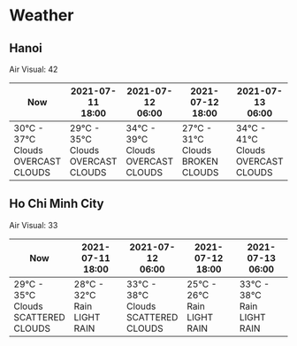 # Weather

## Hanoi

Air Visual: 42

<table>

<thead>

<tr>

<th>Now</th>

<th>
<div>2021-07-11</div>
<div>18:00</div>
</th>
<th>
<div>2021-07-12</div>
<div>06:00</div>
</th>
<th>
<div>2021-07-12</div>
<div>18:00</div>
</th>
<th>
<div>2021-07-13</div>
<div>06:00</div>
</th>

</tr>

</thead>

<tbody>

<tr>

<td width="20%">
<div>30°C - 37°C</div>
<div>Clouds</div>
<div>OVERCAST CLOUDS</div>
</td>

<td width="20%">
<div>29°C - 35°C</div>
<div>Clouds</div>
<div>OVERCAST CLOUDS</div>
</td>
<td width="20%">
<div>34°C - 39°C</div>
<div>Clouds</div>
<div>OVERCAST CLOUDS</div>
</td>
<td width="20%">
<div>27°C - 31°C</div>
<div>Clouds</div>
<div>BROKEN CLOUDS</div>
</td>
<td width="20%">
<div>34°C - 41°C</div>
<div>Clouds</div>
<div>OVERCAST CLOUDS</div>
</td>

</tr>

</tbody>

</table>

## Ho Chi Minh City

Air Visual: 33

<table>

<thead>

<tr>

<th>Now</th>

<th>
<div>2021-07-11</div>
<div>18:00</div>
</th>
<th>
<div>2021-07-12</div>
<div>06:00</div>
</th>
<th>
<div>2021-07-12</div>
<div>18:00</div>
</th>
<th>
<div>2021-07-13</div>
<div>06:00</div>
</th>

</tr>

</thead>

<tbody>

<tr>

<td width="20%">
<div>29°C - 35°C</div>
<div>Clouds</div>
<div>SCATTERED CLOUDS</div>
</td>

<td width="20%">
<div>28°C - 32°C</div>
<div>Rain</div>
<div>LIGHT RAIN</div>
</td>
<td width="20%">
<div>33°C - 38°C</div>
<div>Clouds</div>
<div>SCATTERED CLOUDS</div>
</td>
<td width="20%">
<div>25°C - 26°C</div>
<div>Rain</div>
<div>LIGHT RAIN</div>
</td>
<td width="20%">
<div>33°C - 38°C</div>
<div>Rain</div>
<div>LIGHT RAIN</div>
</td>

</tr>

</tbody>

</table>
